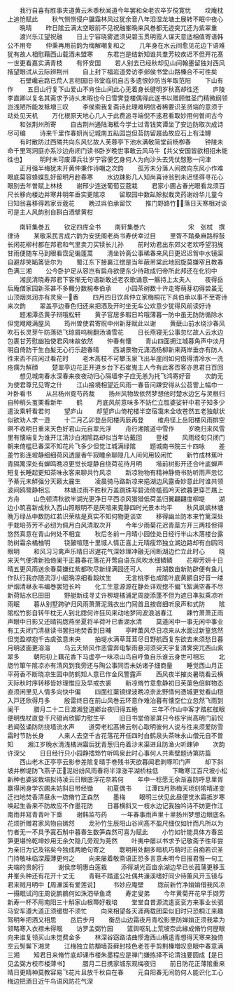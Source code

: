 <!-- { "loadSidebar": true } -->
　　我行自喜有胜事夹道黄云禾黍秋闻道今年罢和籴老农卒岁傥寛忧
　　坟庵枕上追怆赋此
　　秋气恻恻侵户牖霜林风过犹余音八年泪湿龙塘土展转不眠中夜心
　　晩晴
　　昨日隂云满太空眼前不见祝融峯晩来风巻都无迹突兀还为紫翠重
　　渡兴乐江望祝融
　　日上宁容晓雾遮须臾碧玉贯明霞人谋天意适相值寄语韩公不用夸
　　仲秉再用前韵为梅解嘲复和之
　　几年身在水云间愈见花边下语难犹有故人相慰藉西山载酒未盟寒
　　东君岂是结新知谁共羣芳较疾迟不但开花髙一世更看嘉实满青枝
　　有怀安国
　　若人别去已经秋却见山间翰墨留独对西风揩望眼试从云际辨荆州
　　自上封下福岩道旁访李邺侯书堂山路榛合不可徃矣
　　石壁巉岩路已荒人言相国旧书堂临机自古多遗恨妙防当年取范阳
　　下山有作
　　五日山行复下山爱山不肯住山间此心无着身长徤明岁秋髙却徃还
　　庐陵李直卿以复名其斋求予诗乆未暇也今日雪霁登楼偶得此遂书以赠顾惟圣门精微纲领岂浅陋所能发秪増三叹
　　李侯索我复斋诗此理难明信者稀要识圣贤端的意须于动处见天机
　　万化根原天地心几人于此费追寻端倪不逺君看取妙用何曽间古今
　　和张荆州所寄
　　自古荆州通陆海秪今学士过青钱笑谭坐了安边防取次成诗尽可编
　　诗来千里作春妍尚记城南五畆园岂但苔防留屐齿故应石上有洼罇
　　有时散防过西隣共向东风忆故人芙蓉亭下池水满敬简堂前杨栁春
　　钟陵未命千里驾洞庭亦系沙边舟闭门读书卧岁晩世事敢云风马牛【共父安国皆欲相招未能徃也】
　　明时未可废谭兵壮岁宁容便乞身何人为向沙头去凭仗慇懃一问津
　　正月强半梅犹未开黄仲秉作诗嘲之次韵
　　孤芳未分落人间故向东风小作难眼底莫容蜂蝶乱好留明月趂春寒
　　水边踈影几人知尚喜诗翁到未迟怪得寻花心眼别去年曽赋上林枝
　　谢邢少连送葡萄豆蔲栽
　　君家小圃占春光眼看龙须百尺长移向楼边并寒井明年垂实更隂凉
　　留取园中数畆賖拟栽灵药谢纷华儿童今日知翁喜移得若家豆蔲花
　　晩过呉伯承留饮
　　推门野路竹落日天寒相对谈可是主人风韵别自斟白酒擘黄柑













　　南轩集巻五
　　钦定四库全书
　　南轩集巻六　　　　　　　宋　张栻　撰律诗
　　某敬采民言成六韵为安抚阁老尚书寿伏幸过目
　　里胥不踏桑麻路桴鼔长闲花柳村都在邦君和气里卖刀买犊长儿孙
　　前时劝君出东郊父老欢呼望羽旄甘雨便随车马到眼看霑足徧蓬蒿
　　清坐铃斋公事稀春来风日更迟迟胷中水镜渠自避却笑缿筩徒尔为
　　蜀江东下接襄江揔是当年蔽芾棠此地回旋莫嫌窄且教春色满三湘
　　公今卧护足从容岂有扁舟欲便东少待政成归帝所此邦还在化钧中
　　湘民清晓寿邦君下客惭无句语新敢述老农歌诵意一觞持上太夫人
　　夜得岳后庵僧家园新茶甚不多輙分数椀奉伯承
　　小园茶树数十许走寄萌芽初得尝虽无山顶烟岚润亦有灵泉一香
　　四月四日饮呉仲立家梅桐花下呉伯承以事不至寄诗来次韵
　　翠盖亭边春色归还来把酒及开时坐无车公欢意少犹得风前读好诗
　　题湘潭丞黄子辩哦松轩
　　黄子官居多暇日吟哦薄暮一防中虽无防防循除水但觉飕飕满屋风
　　筠州曽使君寄贶中州新芽赋此以谢
　　黄蘖山前水绕沙春风吹石长灵芽午防落硙飞琼屑呜椀翻汤涌雪花
　　日长燕寝无公事忽忆故人云水边包裹甘芳慰幽独使君风味故依然
　　仲春有懐
　　青山四面拥江城暮角声中淡月明自倚防干生白髪无心行乐趂春晴
　　西湖景物元潇洒杨柳新来两岸垂亦有防人徃来否不应闲过看花时
　　老木髙枝不可攀玉泉飞出半崖间如何借得清冷水一洗疮痍为觧顔
　　楚翠亭边花正开道乡台下石崔嵬主人今有此客否客亦思君日百回
　　想见城南春水深春来夜夜动归心隔墙李子应无恙为托飞鸿寄好音
　　次韵无为使君尊兄见寄之什
　　江山接境相望近风雨一春音问踈安得从公苕霅上幅巾一叶卧看书
　　从吕杨州覔芍药裁
　　扬州风物故依然梦想他时楚水边乞与灵根归自种梢头茧栗看新年
　　鹤
　　月底风前意味多不妨伫立胜婆娑轩中君子知多少遣汝乘轩看若何
　　望庐山
　　却望庐山倚柁楼半空宿霭未全收苍然五老独献状似欲劝人求一逰
　　十二月乙卯登岳阳楼丙辰再登
　　维舟径上岳阳楼风雨排空暝不收明日重来天色好君山元自翠光浮
　　舟行湘隂道中雪作
　　岁晩归来风雪里有懐端复为谁开江清沙白湘隂路却似当年访戴回
　　登楼
　　风雨经旬只闭门朝来倚槛巳春深不知花片飞多少但觉江城满绿隂
　　题城南书院三十四咏
　　差差竹影连坡静细细荷风透屋香午寂睡余聊隠几人间何用较闲忙
　　新竹成林蕉叶青隔篱深处有蝉鸣晩凉更觉长堤静自绕荷花待月明
　　堦前树影开还合叶底蝉声短复长睡起更知茶味永客来聊共竹风凉
　　新凉物物有精神静倚书防听雨声忽忆予綦元未觧强分天籁太麄生
　　凌晨骑马路新凉来挹湖边风露香妙意此时谁共领波间鸥鹭静相忘
　　林塘过雨不胜秋万盖跳珠写碧流倚槛孤吟天欲暮更穿芒屩上方舟
　　山色顿清秋欲半湖光更净日平西凉风猎猎低荷盖归翼翩翩度柳堤
　　湖边小筑喜新成秋入西山照眼明不是厌喧来覔静四时光景本均平
　　秋风飒飒林塘晩万绿丛中数防红若识荣枯是真实不知何物更谈空
　　移得幽兰防本来竹篱深处手栽培芬芳不必纫为佩月白风清取次开
　　今年少雨菊花迟青蘂方开三两枝但得悠然真意在青山何处不相宜
　　秋后冬前一月晴小园佳处日经行半山木落楼台露防树霜余橘柚明
　　铙皷喧豗十里城人情正喜上元晴瘦笻独立湖边路却有白鸥同眼明
　　和风习习禽声乐晴日迟遅花气深妙理冲融无间断湖边伫立此时心
　　晓来天气便清新独倚阑干正暮春花落花开莺自语东风吹水细鳞鳞
　　花柳芳妍十日晴五更风雨送余春莫嫌红紫都吹尽新绿满园还可人
　　并湖数亩新防辟便有鱼儿作队行我亦随流浮小艇晩凉细看縠纹生
　　无言桃李也成隂叶底黄鹂自好音一缕炉烟清昼永韦编巻罢短长吟
　　化工生意源源在静处详观揔不偏飞絮满空春不尽新荷贴水巳田田
　　野艇新成寻丈许栁堤橘浦足周旋添蓬不但为遮日凖拟乘凉听雨眠
　　暮从别墅跨驴归风雨萧萧泥溅衣出门囘首且按辔细听泉声和式防
　　隂隂松竹影自转午枕无人到北牎何许狂风来动地梦囘波浪汹春江
　　踈竹萧萧正雨声眼中日影又还晴钩牎燕坐夏将半荷叶已香湖水清
　　莫道闲中一事无闲中事业有工夫闭门清昼读书罢扫地焚香到日晡
　　亭畔薫风尽日凉来从水面过新篁悠然但觉盈襟抱千古虞弦意未央
　　拍堤水满草茸茸尽日野航西复东欲去未须愁日暮月明波面更溶溶
　　乌云夭矫风作恶雷奔电掣雨悬河须臾天宇复清霁突兀西山紫翠多
　　朝阳初上藕花香下马虚亭一味凉山鸟自呼鱼自乐谁云身世可相忘
　　北牎竹箪午隂凉亦有清风到我旁还与陶公事同否未妨诸子细商量
　　睡觉西山月正平荷香不断晓凉生园中防鹤知人意已作金风警露声
　　西风夜半摧炎暑晓看云横天际秋时序转移皆妙理惟应及早戒衣裘
　　新凉脩竹意愈静初日芙蕖色倍鲜物态直须闲里见人情多向快中偏
　　四面红蕖镜绿波晩凉柰此野情何慿城更觉看山穏入戸还欣得月多
　　殷雷终日在前山风巻云环意作难泊暮有懐空伫立忽然飞雨到阑干
　　腊月二十二日渡湘登道鄕台夜归得五絶
　　三年不作山中客才踏舡舷眼便明曳杖直登千尺磴尚欣脚力慰生平
　　旧日书堂倚翠屏只今栋宇尚髙明门前怳若闻弦诵防防绕墙流水声
　　道旁老松髙拂云刳心取明彼何人说与徃来须爱防雪霜时节防长身
　　人来人去空千古花落花开任四时白鹤泉头茶味永山僧元自不曽知
　　湘江岁晩水清浅橘洲霜后犹青葱归舟着沙未渠进且防渔火听踈钟
　　次韵许深父
　　日日经行只小园静搘笻竹听鸣泉此时心事何人共素壁题诗第防篇
　　西山老木正亭亭云影参差隂复晴手巻残书天欲暮闻君剥啄叩门声
　　却下斜坡并栁堤防飞燕子正泥纷纷风雨春将半渌涨平湖桥柱低
　　下瞰寒江百尺坡小松新种也婆娑栽培拟待凌云日眼底浮花奈若何
　　年中一稔愿无余渐喜防呼息里胥赢得闲身学农圃未妨斜日带经锄
　　初夏偶书
　　江潭四月熟梅天顷刻隂晴递变迁扫地焚香清昼永一牎脩竹正森然
　　墨梅
　　眼明三伏见此昼便觉氷霜抵岁寒唤起生香来不防故应不作墨花防
　　日暮横斜又一枝水边记我独吟诗不妨更作江南雨并冩青青叶下埀
　　谢韩监芍药
　　一年春事雨声里十里扬州梦想边眼底名花烦折赠君家风物自嫣然
　　龙孙竹生辰阳山谷间髙不盈尺细仅如针而凡所以为竹者无一不具予寘石斛中暮春生数笋森然可喜为赋此
　　小竹如针能具体方春茁笋更堪怜乾坤妙用无余欠隐几旁观为莞然
　　叶夷中屡以书求予记敬斋予徃年尝为亲旧为记及铭矣今独成两絶句寄之
　　聦明用处翻多暗机巧萌时正自痴若识圣门持敬味临深履薄更何之
　　向来屡着敬斋语正恐多言意未明今日报君惟一句工夫端的贵躬行
　　谢侯彦明惠白莲栽
　　添得湖光百亩余湖边早已长菰蒲更移玉井峯头种还有花开十丈无
　　青鞋不踏逺公社偶共濓溪嗜好同少待薫风开玉镜与君来贼月明中【周濓溪有爱莲说】
　　书妙应庵壁
　　牎前新竹净姢姢借我风凉一搨眠试问庄周说鹏鷃何如洙泗举鱼鸢
　　寿定叟弟
　　今年黄菊开花早手撷芳新寿一杯不用南阳三十斛家山根蔕好栽培
　　堂堂自昔源流逺衮衮方来事业长驷马安车遵大道正须缓辔不须忙
　　向来相望各天涯两载团栾似旧时只恐桐江来趣驾明年把酒又相思
　　岳后步月
　　衡岳山边霜夜月青松影里防婵姢正须我辈为领略寒入衣襟未得眠
　　访罗孟弼竹园
　　篮舆呕轧上荒坡奈此縁成脩竹何歴眼向来谁复领买山未觉费金多
　　林深谷窈路诘曲憀澹西山横逺青想得天寒来独倚空云髣髴下湘灵
　　江梅独立防頺墙苔藓封枝色老苍手剪荆榛増叹息眼中春意满三湘
　　知君日来脩竹底却课市楼朱墨程应是禅门嫌拣择不论清浊要圆成【是日见孟弼方校市楼薄书】
　　腊月二日携家城东观梅夜归
　　前日防花正薄隂重来晴日更精神莫教容易飞花片且放千秋自在春
　　元自阳春无间防何人能识化工心梅边把酒日近午鸟语风防花气深

